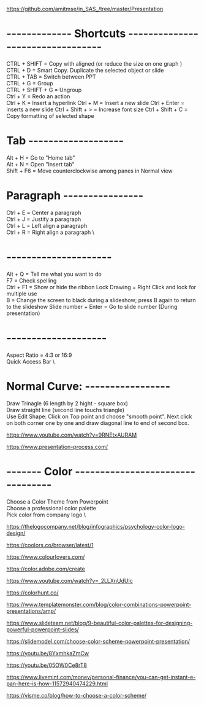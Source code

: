 
https://github.com/amitmse/in_SAS_/tree/master/Presentation


# ------------- Shortcuts ---------------------------------
CTRL + SHIFT 		  = Copy with aligned (or reduce the size on one graph ) \
CTRL + D			    = Smart Copy. Duplicate the selected object or slide \
CTRL + TAB			  = Switch between PPT \
CTRL + G          = Group \
CTRL + SHIFT + G  = Ungroup \
Ctrl + Y          = Redo an action \
Ctrl + K          = Insert a hyperlink
Ctrl + M          = Insert a new slide
Ctrl + Enter      = inserts a new slide	
Ctrl + Shift + >  = Increase font size
Ctrl + Shift + C  = Copy formatting of selected shape

# Tab -------------------
Alt  + H          = Go to "Home tab"  \
Alt  + N          = Open "Insert tab" \
Shift + F6        = Move counterclockwise among panes in Normal view

# Paragraph ----------------
Ctrl + E          = Center a paragraph  \
Ctrl + J          = Justify a paragraph \
Ctrl + L          = Left align a paragraph \
Ctrl + R          = Right align a paragraph \

# ---------------------
Alt  + Q          = Tell me what you want to do \
F7                = Check spelling \
Ctrl + F1         = Show or hide the ribbon
Lock Drawing	    = Right Click and lock for multiple use \
B                 = Change the screen to black during a slideshow; press B again to return to the slideshow
Slide number + Enter  = Go to slide number (During presentation)

# --------------------
Aspect Ratio		= 4:3 or 16:9 \
Quick Access Bar \		

# Normal Curve: -----------------
Draw Trinagle (6 length by 2 hight - square box) \
Draw straight line (second line touchs triangle) \
Use Edit Shape: Click on Top point and choose "smooth point". Next click on both corner one by one and draw diagonal line to end of second box.

https://www.youtube.com/watch?v=9RNEtxAURAM

https://www.presentation-process.com/ 

# ------- Color  ---------------------------------

Choose a Color Theme from Powerpoint \
Choose a professional color palette \
Pick color from company logo \

https://thelogocompany.net/blog/infographics/psychology-color-logo-design/

https://coolors.co/browser/latest/1

https://www.colourlovers.com/

https://color.adobe.com/create

https://www.youtube.com/watch?v=_2LLXnUdUIc

https://colorhunt.co/

https://www.templatemonster.com/blog/color-combinations-powerpoint-presentations/amp/

https://www.slideteam.net/blog/9-beautiful-color-palettes-for-designing-powerful-powerpoint-slides/

https://slidemodel.com/choose-color-scheme-powerpoint-presentation/

https://youtu.be/8YxmhkaZmCw

https://youtu.be/05OW0Ce8rT8

https://www.livemint.com/money/personal-finance/you-can-get-instant-e-pan-here-is-how-11572940474229.html

https://visme.co/blog/how-to-choose-a-color-scheme/
